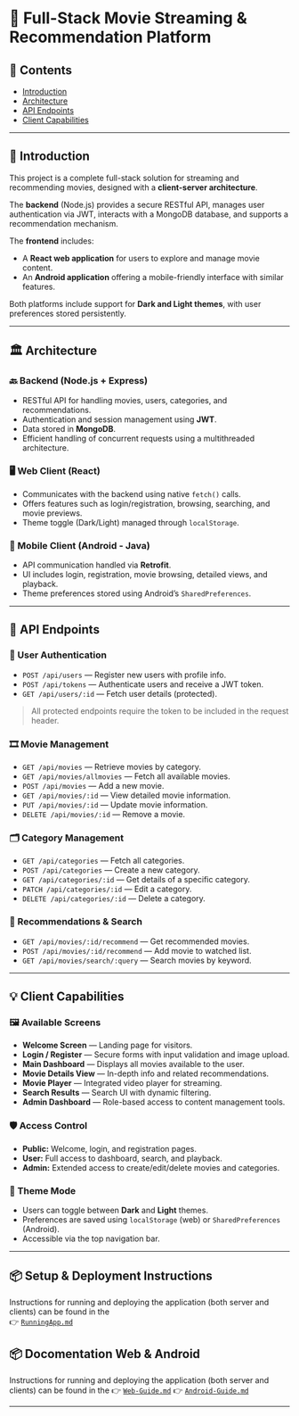 # 🎥 Full-Stack Movie Streaming & Recommendation Platform

## 📌 Contents
- [Introduction](#introduction)
- [Architecture](#architecture)
- [API Endpoints](#api-endpoints)
- [Client Capabilities](#client-capabilities)

---

## 🧾 Introduction
This project is a complete full-stack solution for streaming and recommending movies, designed with a **client-server architecture**.

The **backend** (Node.js) provides a secure RESTful API, manages user authentication via JWT, interacts with a MongoDB database, and supports a recommendation mechanism.

The **frontend** includes:
- A **React web application** for users to explore and manage movie content.
- An **Android application** offering a mobile-friendly interface with similar features.

Both platforms include support for **Dark and Light themes**, with user preferences stored persistently.

---

## 🏛️ Architecture

### 🔙 Backend (Node.js + Express)
- RESTful API for handling movies, users, categories, and recommendations.
- Authentication and session management using **JWT**.
- Data stored in **MongoDB**.
- Efficient handling of concurrent requests using a multithreaded architecture.

### 🖥️ Web Client (React)
- Communicates with the backend using native `fetch()` calls.
- Offers features such as login/registration, browsing, searching, and movie previews.
- Theme toggle (Dark/Light) managed through `localStorage`.

### 📱 Mobile Client (Android - Java)
- API communication handled via **Retrofit**.
- UI includes login, registration, movie browsing, detailed views, and playback.
- Theme preferences stored using Android’s `SharedPreferences`.

---

## 🔗 API Endpoints

### 👤 User Authentication
- `POST /api/users` — Register new users with profile info.
- `POST /api/tokens` — Authenticate users and receive a JWT token.
- `GET /api/users/:id` — Fetch user details (protected).

> All protected endpoints require the token to be included in the request header.

### 🎞️ Movie Management
- `GET /api/movies` — Retrieve movies by category.
- `GET /api/movies/allmovies` — Fetch all available movies.
- `POST /api/movies` — Add a new movie.
- `GET /api/movies/:id` — View detailed movie information.
- `PUT /api/movies/:id` — Update movie information.
- `DELETE /api/movies/:id` — Remove a movie.

### 🗂️ Category Management
- `GET /api/categories` — Fetch all categories.
- `POST /api/categories` — Create a new category.
- `GET /api/categories/:id` — Get details of a specific category.
- `PATCH /api/categories/:id` — Edit a category.
- `DELETE /api/categories/:id` — Delete a category.

### 🎯 Recommendations & Search
- `GET /api/movies/:id/recommend` — Get recommended movies.
- `POST /api/movies/:id/recommend` — Add movie to watched list.
- `GET /api/movies/search/:query` — Search movies by keyword.

---

## 💡 Client Capabilities

### 🖼️ Available Screens
- **Welcome Screen** — Landing page for visitors.
- **Login / Register** — Secure forms with input validation and image upload.
- **Main Dashboard** — Displays all movies available to the user.
- **Movie Details View** — In-depth info and related recommendations.
- **Movie Player** — Integrated video player for streaming.
- **Search Results** — Search UI with dynamic filtering.
- **Admin Dashboard** — Role-based access to content management tools.

### 🛡️ Access Control
- **Public:** Welcome, login, and registration pages.
- **User:** Full access to dashboard, search, and playback.
- **Admin:** Extended access to create/edit/delete movies and categories.

### 🎨 Theme Mode
- Users can toggle between **Dark** and **Light** themes.
- Preferences are saved using `localStorage` (web) or `SharedPreferences` (Android).
- Accessible via the top navigation bar.

---

## 📦 **Setup & Deployment Instructions**

Instructions for running and deploying the application (both server and clients) can be found in the  
👉 [`RunningApp.md`](RunningApp.md)
## 📦 **Docomentation Web & Android**

Instructions for running and deploying the application (both server and clients) can be found in the
👉 [`Web-Guide.md`](Web-Guide.md)
👉 [`Android-Guide.md`](Android-Guide.md)

---
